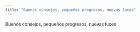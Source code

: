```yaml
---
title: "Buenos consejos, pequeños progresos, nuevas luces"
---
```


Buenos consejos, pequeños progresos, nuevas luces